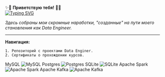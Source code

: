✨👋 **Приветствую тебя!**  👋✨   
[![Typing SVG](https://readme-typing-svg.herokuapp.com?font=Fira+Code&pause=1000&color=F73C22&width=435&lines=Я;Филоненко+Александр;Data+Engineer)](https://git.io/typing-svg)

*Здесь собраны мои скромные наработки, "созданные" на пути моего становления как Data Engineer.*

__________________________________________________________________________________________________

**Навигация:**

    1. Репозиторий с проектами Data Enginer. 
    2. Сертификаты о прохождении курсов.
    
<!--
**brrndalex/brrndalex** is a ✨ _special_ ✨ repository because its `README.md` (this file) appears on your GitHub profile.

Here are some ideas to get you started:

- 🔭 I’m currently working on ...
- 🌱 I’m currently learning ...
- 👯 I’m looking to collaborate on ...
- 🤔 I’m looking for help with ...
- 💬 Ask me about ...
- 📫 How to reach me: ...
- 😄 Pronouns: ...
- ⚡ Fun fact: ...
-->
MySQL 	![MySQL](https://img.shields.io/badge/mysql-4479A1.svg?style=for-the-badge&logo=mysql&logoColor=white)   Postgres 	![Postgres](https://img.shields.io/badge/postgres-%23316192.svg?style=for-the-badge&logo=postgresql&logoColor=white)  SQLite 	![SQLite](https://img.shields.io/badge/sqlite-%2307405e.svg?style=for-the-badge&logo=sqlite&logoColor=white)  Apache Spark  ![Apache Spark](https://img.shields.io/badge/Apache%20Spark-FDEE21?style=flat-square&logo=apachespark&logoColor=black)  Apache Kafka ![Apache Kafka](https://img.shields.io/badge/Apache%20Kafka-000?style=for-the-badge&logo=apachekafka)
